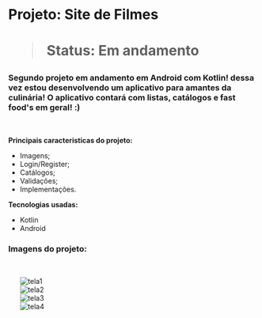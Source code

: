 
<h1> Projeto: Site de Filmes <h1> 

  > Status: Em andamento
  
  ### Segundo projeto em andamento em Android com Kotlin! dessa vez estou desenvolvendo um aplicativo para amantes da culinária! O aplicativo contará com listas, catálogos e fast food's em geral! :)
  
  <br>
  
  <strong>Principais caracteristicas do projeto: </strong>
  + Imagens;
  + Login/Register;
  + Catálogos;
  + Validações;
  + Implementações.
  
  <strong>Tecnologias usadas: </strong>
   + Kotlin
   + Android 
  
   ### Imagens do projeto:
  
  <br>
  
&nbsp;&nbsp;&nbsp;&nbsp;&nbsp;&nbsp;![tela1](https://user-images.githubusercontent.com/79876042/142459159-5a596e41-448a-4ecb-b459-380d8179847c.png)
  <br>
&nbsp;&nbsp;&nbsp;&nbsp;&nbsp;&nbsp;![tela2](https://user-images.githubusercontent.com/79876042/142459277-e22c114b-e01f-4bb5-abdd-840194e5fd07.png)
  <br>
&nbsp;&nbsp;&nbsp;&nbsp;&nbsp;&nbsp;![tela3](https://user-images.githubusercontent.com/79876042/142459375-a1ac97c4-f48e-41d9-9d13-0bdd0c5b5b64.png)
  <br>
&nbsp;&nbsp;&nbsp;&nbsp;&nbsp;&nbsp;![tela4](https://user-images.githubusercontent.com/79876042/144255012-efede849-3118-4407-a424-cb15d90978ea.png)
